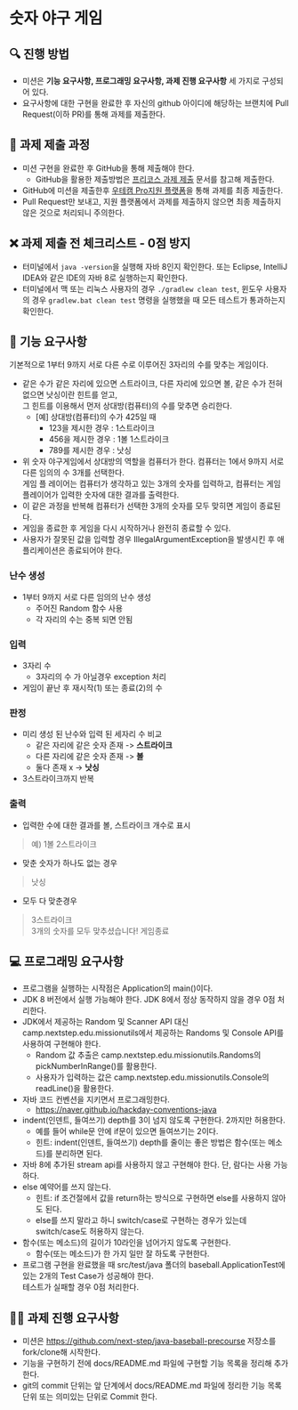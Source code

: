# 숫자 야구 게임

## 🔍 진행 방법
* 미션은 **기능 요구사항, 프로그래밍 요구사항, 과제 진행 요구사항** 세 가지로 구성되어 있다.
* 요구사항에 대한 구현을 완료한 후 자신의 github 아이디에 해당하는 브랜치에 Pull Request(이하 PR)를 통해 과제를 제출한다.

## 📖 과제 제출 과정
* 미션 구현을 완료한 후 GitHub을 통해 제출해야 한다.
  * GitHub을 활용한 제출방법은 [프리코스 과제 제출](https://github.com/next-step/nextstep-docs/tree/master/precourse) 문서를 참고해 제출한다. 
* GitHub에 미션을 제출한후 [우테캠 Pro지원 플랫폼](https://apply.techcourse.co.kr/)을 통해 과제를 최종 제출한다.
* Pull Request만 보내고, 지원 플랫폼에서 과제를 제출하지 않으면 최종 제출하지 않은 것으로 처리되니 주의한다.

## ❌ 과제 제출 전 체크리스트 - 0점 방지
* 터미널에서 `java -version`을 실행해 자바 8인지 확인한다. 또는 Eclipse, IntelliJ IDEA와 같은 IDE의 자바 8로 실행하는지 확인한다.
* 터미널에서 맥 또는 리눅스 사용자의 경우 `./gradlew clean test`, 윈도우 사용자의 경우 `gradlew.bat clean test` 명령을 실행했을 때 모든 테스트가 통과하는지 확인한다.

## 🚀 기능 요구사항
기본적으로 1부터 9까지 서로 다른 수로 이루어진 3자리의 수를 맞추는 게임이다.

* 같은 수가 같은 자리에 있으면 스트라이크, 다른 자리에 있으면 볼, 같은 수가 전혀 없으면 낫싱이란 힌트를 얻고, <br> 
 그 힌트를 이용해서 먼저 상대방(컴퓨터)의 수를 맞추면 승리한다. 
  * [예] 상대방(컴퓨터)의 수가 425일 때
    * 123을 제시한 경우 : 1스트라이크 
    * 456을 제시한 경우 : 1볼 1스트라이크 
    * 789를 제시한 경우 : 낫싱
* 위 숫자 야구게임에서 상대방의 역할을 컴퓨터가 한다. 컴퓨터는 1에서 9까지 서로 다른 임의의 수 3개를 선택한다. <br> 
 게임 플 레이어는 컴퓨터가 생각하고 있는 3개의 숫자를 입력하고, 컴퓨터는 게임 플레이어가 입력한 숫자에 대한 결과를 출력한다.
* 이 같은 과정을 반복해 컴퓨터가 선택한 3개의 숫자를 모두 맞히면 게임이 종료된다.
* 게임을 종료한 후 게임을 다시 시작하거나 완전히 종료할 수 있다.
* 사용자가 잘못된 값을 입력할 경우 IllegalArgumentException을 발생시킨 후 애플리케이션은 종료되어야 한다.
 
### 난수 생성 
* 1부터 9까지 서로 다른 임의의 난수 생성
  * 주어진 Random 함수 사용 
  * 각 자리의 수는 중복 되면 안됨  
  
### 입력 
* 3자리 수 
  * 3자리의 수 가 아닐경우 exception 처리
* 게임이 끝난 후 재시작(1) 또는 종료(2)의 수

### 판정
* 미리 생성 된 난수와 입력 된 세자리 수 비교 
  * 같은 자리에 같은 숫자 존재 ->  **스트라이크**
  * 다른 자리에 같은 숫자 존재 -> **볼**
  * 둘다 존재 x -> **낫싱**
* 3스트라이크까지 반복

### 출력 
  
* 입력한 수에 대한 결과를 볼, 스트라이크 개수로 표시
> 예) 1볼 2스트라이크 
* 맞춘 숫자가 하나도 없는 경우 
> 낫싱
* 모두 다 맞춘경우
> 3스트라이크<br> 
> 3개의 숫자를 모두 맞추셨습니다! 게임종료

## 💻 프로그래밍 요구사항
* 프로그램을 실행하는 시작점은 Application의 main()이다.
* JDK 8 버전에서 실행 가능해야 한다. JDK 8에서 정상 동작하지 않을 경우 0점 처리한다.
* JDK에서 제공하는 Random 및 Scanner API 대신 camp.nextstep.edu.missionutils에서 제공하는 Randoms 및 Console API를 사용하여 구현해야 한다.
  * Random 값 추출은 camp.nextstep.edu.missionutils.Randoms의 pickNumberInRange()를 활용한다.
  * 사용자가 입력하는 값은 camp.nextstep.edu.missionutils.Console의 readLine()을 활용한다.
* 자바 코드 컨벤션을 지키면서 프로그래밍한다.
  * https://naver.github.io/hackday-conventions-java
* indent(인덴트, 들여쓰기) depth를 3이 넘지 않도록 구현한다. 2까지만 허용한다.
  * 예를 들어 while문 안에 if문이 있으면 들여쓰기는 2이다.
  * 힌트: indent(인덴트, 들여쓰기) depth를 줄이는 좋은 방법은 함수(또는 메소드)를 분리하면 된다.
* 자바 8에 추가된 stream api를 사용하지 않고 구현해야 한다. 단, 람다는 사용 가능하다.
* else 예약어를 쓰지 않는다.
  * 힌트: if 조건절에서 값을 return하는 방식으로 구현하면 else를 사용하지 않아도 된다.
  * else를 쓰지 말라고 하니 switch/case로 구현하는 경우가 있는데 switch/case도 허용하지 않는다.
* 함수(또는 메소드)의 길이가 10라인을 넘어가지 않도록 구현한다.
  * 함수(또는 메소드)가 한 가지 일만 잘 하도록 구현한다.
* 프로그램 구현을 완료했을 때 src/test/java 폴더의 baseball.ApplicationTest에 있는 2개의 Test Case가 성공해야 한다. <br>
 테스트가 실패할 경우 0점 처리한다.

## ✍🏻 과제 진행 요구사항
* 미션은 https://github.com/next-step/java-baseball-precourse 저장소를 fork/clone해 시작한다.
* 기능을 구현하기 전에 docs/README.md 파일에 구현할 기능 목록을 정리해 추가한다.
* git의 commit 단위는 앞 단계에서 docs/README.md 파일에 정리한 기능 목록 단위 또는 의미있는 단위로 Commit
  한다.



